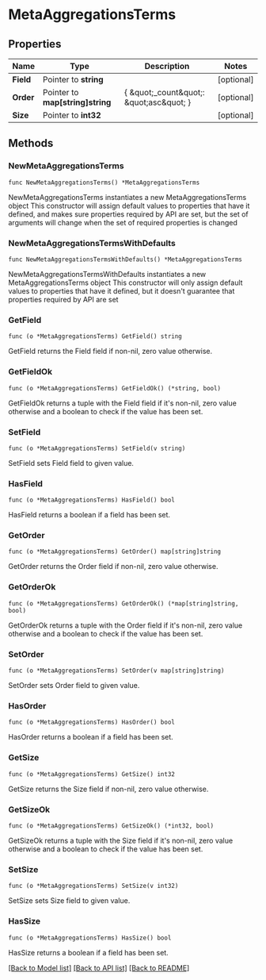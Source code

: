 # MetaAggregationsTerms

## Properties

Name | Type | Description | Notes
------------ | ------------- | ------------- | -------------
**Field** | Pointer to **string** |  | [optional] 
**Order** | Pointer to **map[string]string** | { \&quot;_count\&quot;: \&quot;asc\&quot; } | [optional] 
**Size** | Pointer to **int32** |  | [optional] 

## Methods

### NewMetaAggregationsTerms

`func NewMetaAggregationsTerms() *MetaAggregationsTerms`

NewMetaAggregationsTerms instantiates a new MetaAggregationsTerms object
This constructor will assign default values to properties that have it defined,
and makes sure properties required by API are set, but the set of arguments
will change when the set of required properties is changed

### NewMetaAggregationsTermsWithDefaults

`func NewMetaAggregationsTermsWithDefaults() *MetaAggregationsTerms`

NewMetaAggregationsTermsWithDefaults instantiates a new MetaAggregationsTerms object
This constructor will only assign default values to properties that have it defined,
but it doesn't guarantee that properties required by API are set

### GetField

`func (o *MetaAggregationsTerms) GetField() string`

GetField returns the Field field if non-nil, zero value otherwise.

### GetFieldOk

`func (o *MetaAggregationsTerms) GetFieldOk() (*string, bool)`

GetFieldOk returns a tuple with the Field field if it's non-nil, zero value otherwise
and a boolean to check if the value has been set.

### SetField

`func (o *MetaAggregationsTerms) SetField(v string)`

SetField sets Field field to given value.

### HasField

`func (o *MetaAggregationsTerms) HasField() bool`

HasField returns a boolean if a field has been set.

### GetOrder

`func (o *MetaAggregationsTerms) GetOrder() map[string]string`

GetOrder returns the Order field if non-nil, zero value otherwise.

### GetOrderOk

`func (o *MetaAggregationsTerms) GetOrderOk() (*map[string]string, bool)`

GetOrderOk returns a tuple with the Order field if it's non-nil, zero value otherwise
and a boolean to check if the value has been set.

### SetOrder

`func (o *MetaAggregationsTerms) SetOrder(v map[string]string)`

SetOrder sets Order field to given value.

### HasOrder

`func (o *MetaAggregationsTerms) HasOrder() bool`

HasOrder returns a boolean if a field has been set.

### GetSize

`func (o *MetaAggregationsTerms) GetSize() int32`

GetSize returns the Size field if non-nil, zero value otherwise.

### GetSizeOk

`func (o *MetaAggregationsTerms) GetSizeOk() (*int32, bool)`

GetSizeOk returns a tuple with the Size field if it's non-nil, zero value otherwise
and a boolean to check if the value has been set.

### SetSize

`func (o *MetaAggregationsTerms) SetSize(v int32)`

SetSize sets Size field to given value.

### HasSize

`func (o *MetaAggregationsTerms) HasSize() bool`

HasSize returns a boolean if a field has been set.


[[Back to Model list]](../README.md#documentation-for-models) [[Back to API list]](../README.md#documentation-for-api-endpoints) [[Back to README]](../README.md)


